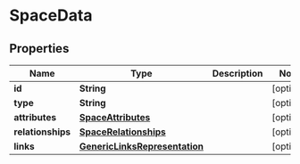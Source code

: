 
# SpaceData

## Properties
Name | Type | Description | Notes
------------ | ------------- | ------------- | -------------
**id** | **String** |  |  [optional]
**type** | **String** |  |  [optional]
**attributes** | [**SpaceAttributes**](SpaceAttributes.md) |  |  [optional]
**relationships** | [**SpaceRelationships**](SpaceRelationships.md) |  |  [optional]
**links** | [**GenericLinksRepresentation**](GenericLinksRepresentation.md) |  |  [optional]



